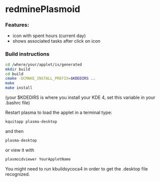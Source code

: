 # redminePlasmoid

### Features:

* icon with spent hours (current day)
* shows associated tasks after click on icon

### Build instructions 

```sh
cd /where/your/applet/is/generated
mkdir build
cd build
cmake -DCMAKE_INSTALL_PREFIX=$KDEDIRS .. 
make 
make install
```

(your $KDEDIRS is where you install your KDE 4, set this variable in your .bashrc file)

Restart plasma to load the applet 
in a terminal type: 
```sh
kquitapp plasma-desktop 
```
and then
```sh
plasma-desktop
```

or view it with 
```sh
plasmoidviewer YourAppletName
```

You might need to run kbuildsycoca4
in order to get the .desktop file recognized.
